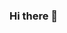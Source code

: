 ### Hi there 👋

<!--START_SECTION:waka
name: Waka Time

on:
  schedule:
    # Runs at 12am IST
    - cron: '30 18 * * *'
  workflow_dispatch:
jobs:
  update-readme:
    name: Update Readme with Metrics
    runs-on: ubuntu-latest
    steps:
      - uses: anmol098/waka-readme-stats@master
        with:
          WAKATIME_API_KEY: ${{ secrets.waka_88638a0e-6a3a-405a-9e36-561795f1b72d }}
          GH_TOKEN: ${{ secrets.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 }}
          SHOW_PROFILE_VIEWS: "True"
          SHOW_TOTAL_CODE_TIME: "True"
          SHOW_OS: "True"
          SHOW_LANGUAGE: "True"
          SHOW_TIMEZONE: "True"
          SHOW_EDITORS: "True"
END_SECTION:waka-->
